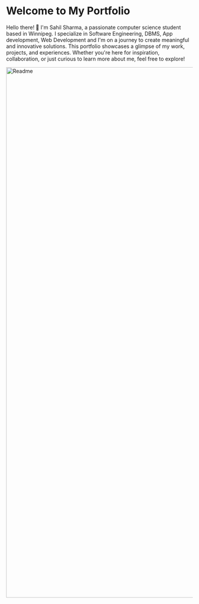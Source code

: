 # Welcome to My Portfolio

Hello there! 👋 I'm Sahil Sharma, a passionate computer science student based in Winnipeg. I specialize in Software Engineering, DBMS, App development, Web Development and I'm on a journey to create meaningful and innovative solutions. This portfolio showcases a glimpse of my work, projects, and experiences. Whether you're here for inspiration, collaboration, or just curious to learn more about me, feel free to explore!

<img width="1432" alt="Readme" src="https://github.com/Sahil-Sharma-603/Sahil-Sharma-603.github.io/assets/56178181/2cbae227-9442-45a2-a555-67715f4352fa">

